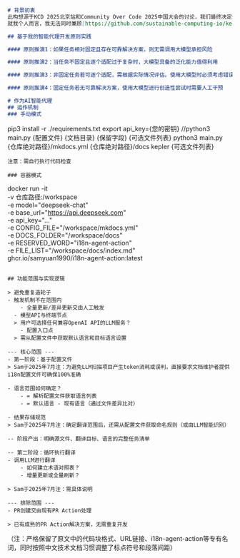 ```markdown
# 背景初衷
此构想源于KCD 2025北京站和Community Over Code 2025中国大会的讨论，我们最终决定开发一个智能代理来处理社区国际化（i18n）工作。  
就我个人而言，我无法同时兼顾[https://github.com/sustainable-computing-io/kepler-doc/issues/175](https://github.com/sustainable-computing-io/kepler-doc/issues/175)和Community Over Code 2025分会场的工作。

## 基于我的智能代理开发原则实践

#### 原则推演1：如果任务相对固定且存在可靠解决方案，则无需调用大模型承担风险

#### 原则推演2：当任务不固定且逐个适配过于复杂时，大模型具备的泛化能力值得利用

#### 原则推演3：非固定任务若可逐个适配，需根据实际情况评估。使用大模型时必须考虑错误应答场景并设计容错机制

#### 原则推演4：固定任务若无可靠解决方案，使用大模型进行创造性尝试时需要人工干预

# 作为AI智能代理
## 运作机制
### 手动模式
```
pip3 install -r ./requirements.txt
export api_key={您的密钥}
//python3 main.py {配置文件} {文档目录} {保留字段} {可选文件列表}
python3 main.py {仓库绝对路径}/mkdocs.yml {仓库绝对路径}/docs kepler {可选文件列表}
```
注意：需自行执行代码检查

### 容器模式
```
docker run -it \
  -v 仓库路径:/workspace \
  -e model="deepseek-chat" \
  -e base_url="https://api.deepseek.com" \
  -e api_key="..." \
  -e CONFIG_FILE="/workspace/mkdocs.yml" \
  -e DOCS_FOLDER="/workspace/docs" \
  -e RESERVED_WORD="i18n-agent-action" \
  -e FILE_LIST="/workspace/docs/index.md" \
  ghcr.io/samyuan1990/i18n-agent-action:latest
```

## 功能范围与实现逻辑

> 避免重复造轮子
- 触发机制不在范围内
	- 全量更新/差异更新交由人工触发
  - 模型API与终端节点
  > 用户可选择任何兼容OpenAI API的LLM服务？
	- 配置入口点
  > 需从配置文件中获取默认语言和目标语言设置

--- 核心范围 ---
- 第一阶段：基于配置文件
> Sam于2025年7月注：为避免LLM扫描项目产生token消耗或误判，直接要求文档维护者提供i18n配置文件可确保100%准确

- 语言范围如何确定？
	- = 解析配置文件获取语言列表
	- = 默认语言 - 现有语言（通过文件差异比对）

- 结果存储规范
> Sam于2025年7月注：确定翻译范围后，还需从配置文件获取命名规则（或由LLM智能识别）

-- 阶段产出：明确源文件、翻译目标、语言的完整任务清单

-- 第二阶段：循环执行翻译
- 调用LLM进行翻译
	- 如何建立术语对照表？
	- 增量更新或全量刷新？

> Sam于2025年7月注：需具体说明

--- 排除范围 ---
- PR创建交由现有PR Action处理

> 已有成熟的PR Action解决方案，无需重复开发
``` 

（注：严格保留了原文中的代码块格式、URL链接、i18n-agent-action等专有名词，同时按照中文技术文档习惯调整了标点符号和段落间距）